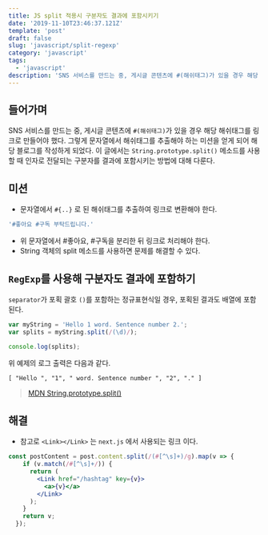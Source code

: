 ```yaml
---
title: JS split 적용시 구분자도 결과에 포함시키기
date: '2019-11-10T23:46:37.121Z'
template: 'post'
draft: false
slug: 'javascript/split-regexp'
category: 'javascript'
tags:
  - 'javascript'
description: 'SNS 서비스를 만드는 중, 게시글 콘텐츠에 #(해쉬태그)가 있을 경우 해당 해쉬태그를 링크로 만들어야 했다. 그렇게  문자열에서 해쉬태그를 추출해야 하는 미션을 얻게 되어 해당 블로그를 작성하게 되었다. 이 글에서는 String.prototype.split() 메소드를 사용할 때 인자로 전달되는 구분자를 결과에 포함시키는 방법에 대해 다룬다.'
---
```


## 들어가며

SNS 서비스를 만드는 중, 게시글 콘텐츠에 `#(해쉬태그)`가 있을 경우 해당 해쉬태그를 링크로 만들어야 했다. 그렇게  문자열에서 해쉬태그를 추출해야 하는 미션을 얻게 되어 해당 블로그를 작성하게 되었다. 이 글에서는 `String.prototype.split()` 메소드를 사용할 때 인자로 전달되는 구분자를 결과에 포함시키는 방법에 대해 다룬다.

## 미션 

- 문자열에서 `#{..}` 로 된 해쉬태그를 추출하여 링크로 변환해야 한다.  

```js
'#좋아요 #구독 부탁드립니다.' 
```

- 위 문자열에서  #좋아요, #구독을 분리한 뒤 링크로 처리해야 한다. 
- String 객체의 split 메소드를 사용하면 문제를 해결할 수 있다.  

## `RegExp`를 사용해 구분자도 결과에 포함하기

`separator`가 포획 괄호 `()`를 포함하는 정규표현식일 경우, 포획된 결과도 배열에 포함된다.

```js
var myString = 'Hello 1 word. Sentence number 2.';
var splits = myString.split(/(\d)/);

console.log(splits);
```

위 예제의 로그 출력은 다음과 같다.

```html
[ "Hello ", "1", " word. Sentence number ", "2", "." ]
```

> [MDN String.prototype.split()](https://developer.mozilla.org/ko/docs/Web/JavaScript/Reference/Global_Objects/String/split)

## 해결 

- 참고로 `<Link></Link>` 는 `next.js` 에서 사용되는 링크 이다. 

```jsx
const postContent = post.content.split(/(#[^\s]+)/g).map(v => {
    if (v.match(/#[^\s]+/)) {
      return (
        <Link href="/hashtag" key={v}>
          <a>{v}</a>
        </Link>
      );
    }
    return v;
  });
```
